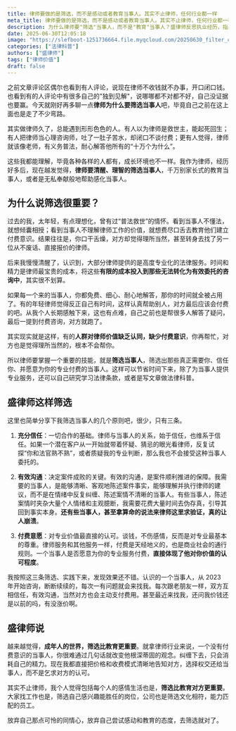 ```yaml
---
title: 律师要做的是筛选，而不是感动或者教育当事人。其实不止律师，任何行业都一样
meta_title: 律师要做的是筛选，而不是感动或者教育当事人。其实不止律师，任何行业都一样
description: 为什么律师要"筛选"当事人，而不是"教育"当事人？盛律师反思执业经历，指出律师的时间和精力是宝贵的专业成本，投入到无效咨询中是对自身价值和付费客户的不负责。文章提出，律师应主动筛选客户，而非试图改变其付费意识。有效的筛选基于三大原则：1. 充分信任，这是合作的基石；2. 有效沟通，确保案情清晰、建议被理解；3. 付费意愿，这是对专业价值最直接的认可。作者认为，这种"筛选优于教育"的理念，不仅适用于律师行业，对个人生活和职业发展同样具有重要启示，是成年人世界里高效且理性的生存法则。
date: 2025-06-30T12:05:18
image: "https://slefboot-1251736664.file.myqcloud.com/20250630_filter_customers_cover.webp"
categories: ["法律科普"]
authors: ["盛律师"]
tags: ["律师价值"]
draft: false
---
```


之前文章评论区偶尔也看到有人评论，说现在律师不收钱就不办事，开口闭口钱。也看到有的人评论中有很多自己的"独到见解"，说哪哪都不对都不好，自己没证据也要赢。今天就刚好再多聊一点**律师为什么要筛选当事人**吧，毕竟自己之前在这上面也是走了不少弯路。

其实做律师久了，总能遇到形形色色的人。有人以为律师是救世主，能起死回生；有人把律师当心理咨询师，吐了一肚子苦水，却闭口不谈付费；更有人觉得，律师就该像老师，有义务普法，耐心解答他所有的“十万个为什么”。

这些我都能理解，毕竟各种各样的人都有，成长环境也不一样。我作为律师，经历好多后，现在越发觉得，**律师要清醒、理智的筛选当事人**，千万别家长式的教育当事人，或者是无私奉献般地帮助感化当事人。

## 为什么说筛选很重要？

过去的我，太年轻，有点理想化，曾有过“普法救世”的情怀。看到当事人不懂法，就想倾囊相授；看到当事人不理解律师工作的价值，就想费尽口舌去教育他们建立付费意识。结果往往是，你口干舌燥，对方却觉得理所当然，甚至转身去找了另一位从不废话、直接报价的律师。

后来我慢慢清醒了，认识到，大部分律师提供的是高度专业化的法律服务。时间和精力是律师最宝贵的成本，将这些**有限的成本投入到那些无法转化为有效委托的咨询中**，其实很不划算。

如果每一个来的当事人，你都免费、细心、耐心地解答，那你的时间就全被占用了。有的年轻律师觉得反正自己有时间，这样认真帮助别人，对方最后应该会付费的吧。从我个人长期感触下来，这也有点难，自己之前也是帮很多人解答了疑问，最后一提到付费咨询，对方就跑了。

其实现实就是这样，有的**人群对律师价值缺乏认同，缺少付费意识**，你再帮忙，对方也是觉得理所当然的，根本不会帮你。

所以律师要掌握一个重要的技能，就是**筛选当事人**，筛选出那些真正需要你、信任你、并愿意为你的专业付费的当事人。这样可以节省时间下来，除了为当事人提供专业服务，还可以自己研究学习法律条款，或者是写文章做法律科普。

## 盛律师这样筛选

这里也简单分享下我筛选当事人的几个原则吧，很少，只有三条。

1. **充分信任**：一切合作的基础。律师与当事人的关系，始于信任，也维系于信任。如果一个潜在客户从一开始就带着怀疑、猜忌的眼光看律师，反复试探“你和法官熟不熟”，或者质疑我的专业判断，那么我也不会接受这种当事人委托的。

2. **有效沟通**：决定案件成败的关键。有效的沟通，是案件顺利推进的保障。我需要的当事人，是能够清晰、客观地陈述案件事实，能够理解并执行律师的建议，而不是在情绪中反复纠缠、陈述案情不清晰的当事人。有些当事人，陈述案情时夹杂大量个人情绪和主观臆断，我需要花费大量时间去伪存真，引导其回到事实本身。**还有些当事人，甚至拿算命的说法来律师这里求验证，真的让人崩溃**。

3. **付费意愿**：对专业价值最直接的认可。谈钱，不伤感情，反而是对专业最基本的尊重。律师服务和其他服务一样，付费是天经地义的，也是商业社会的通行规则。一个当事人是否愿意为你的专业服务付费，**直接体现了他对你价值的认可程度**。

我按照这三条筛选、实践下来，发现效果还不错。认识的一个当事人，从 2023 年开始咨询，断断续续的，每次一有问题就会来找我。每次跟老朋友一样，双方互相信任，有效沟通，当然对方也会主动支付费用。甚至最近来找我，还问我价钱还是以前的吗，有没涨价啊。

## 盛律师说

越来越觉得，**成年人的世界，筛选比教育更重要**。就拿律师行业来说，一个没有付费意识的当事人，你很难通过几句话就改变他根深蒂固的观念。纠缠下去，只会消耗自己的精力。现在我都直接把价格和收费模式清晰地告知对方，选择权交还给当事人，而不是乞求对方的认可。

其实不止律师，我个人觉得包括每个人的感情生活也是，**筛选比教育对方更重要**。大家找工作也是，筛选自己感兴趣能胜任的岗位，公司也是筛选文化相符，能力匹配的员工。

放弃自己那点可怜的同情心，放弃自己尝试感动和教育的态度，去筛选就对了。